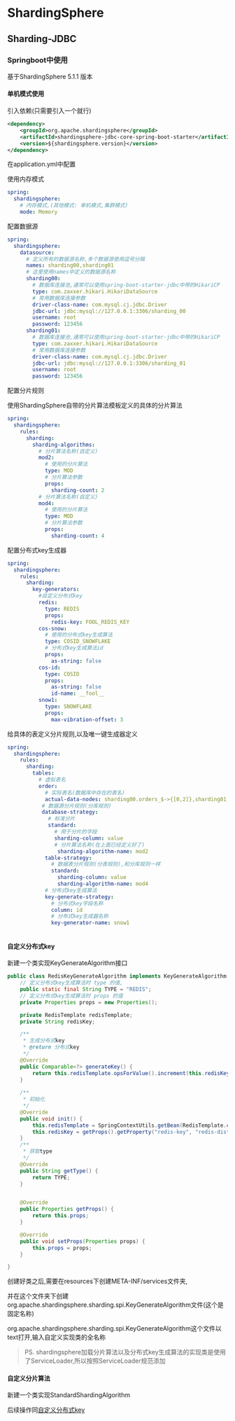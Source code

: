 # ShardingSphere

## Sharding-JDBC



### Springboot中使用

基于ShardingSphere 5.1.1 版本

#### 单机模式使用

引入依赖(只需要引入一个就行)

```xml
<dependency>
    <groupId>org.apache.shardingsphere</groupId>
    <artifactId>shardingsphere-jdbc-core-spring-boot-starter</artifactId>
    <version>${shardingsphere.version}</version>
</dependency>
```

在application.yml中配置	

使用内存模式

```yaml
spring:
  shardingsphere:
    # 内存模式,(其他模式: 单机模式,集群模式)
    mode: Memory
```

配置数据源

```yaml
spring:
  shardingsphere:
    datasource:
      # 定义所有的数据源名称,多个数据源使用逗号分隔
      names: sharding00,sharding01
      # 这里使用names中定义的数据源名称
      sharding00:
        # 数据库连接池,通常可以使用spring-boot-starter-jdbc中带的HikariCP
        type: com.zaxxer.hikari.HikariDataSource
        # 常用数据库连接参数
        driver-class-name: com.mysql.cj.jdbc.Driver
        jdbc-url: jdbc:mysql://127.0.0.1:3306/sharding_00
        username: root
        password: 123456
      sharding01:
        # 数据库连接池,通常可以使用spring-boot-starter-jdbc中带的HikariCP
        type: com.zaxxer.hikari.HikariDataSource
        # 常用数据库连接参数
        driver-class-name: com.mysql.cj.jdbc.Driver
        jdbc-url: jdbc:mysql://127.0.0.1:3306/sharding_01
        username: root
        password: 123456
```

配置分片规则

使用ShardingSphere自带的分片算法模板定义的具体的分片算法

```yaml
spring:
  shardingsphere:
    rules:
      sharding:
        sharding-algorithms:
          # 分片算法名称(自定义)
          mod2:
            # 使用的分片算法
            type: MOD
            # 分片算法参数
            props:
              sharding-count: 2
          # 分片算法名称(自定义)
          mod4:
            # 使用的分片算法
            type: MOD
            # 分片算法参数
            props:
              sharding-count: 4
```

配置分布式key生成器

```yaml
spring:
  shardingsphere:
    rules:
      sharding:
        key-generators:
          #自定义分布式key
          redis:
            type: REDIS
            props:
              redis-key: FOOL_REDIS_KEY   
          cos-snow:
            # 使用的分布式key生成算法
            type: COSID_SNOWFLAKE
            # 分布式key生成算法id
            props:
              as-string: false
          cos-id:
            type: COSID
            props:
              as-string: false
              id-name: __fool__
          snow1:
            type: SNOWFLAKE
            props:
              max-vibration-offset: 3
```



给具体的表定义分片规则,以及唯一键生成器定义

```yaml
spring:
  shardingsphere:
    rules:
      sharding:
        tables:
          # 虚拟表名
          order:
            # 实际表名(数据库中存在的表名)
            actual-data-nodes: sharding00.orders_$->{[0,2]},sharding01.orders_$->{[1,3]}
		   # 数据源分片规则(分库规则)
		   database-strategy:
		     # 标准分片
		     standard: 
		       # 用于分片的字段
		       sharding-column: value
		       # 分片算法名称(在上面已经定义好了)
                sharding-algorithm-name: mod2
            table-strategy:
              # 数据表分片规则(分表规则),和分库规则一样
              standard:
                sharding-column: value
                sharding-algorithm-name: mod4
            # 分布式key生成算法
            key-generate-strategy:
              # 分布式key字段名称
              column: id
              # 分布式key生成器名称
              key-generator-name: snow1
              
```

#### 自定义分布式key

新建一个类实现KeyGenerateAlgorithm接口

```java
public class RedisKeyGenerateAlgorithm implements KeyGenerateAlgorithm {
    // 定义分布式key生成算法时 type 的值,
    public static final String TYPE = "REDIS";
    // 定义分布式key生成算法时 props 的值
    private Properties props = new Properties();

    private RedisTemplate redisTemplate;
    private String redisKey;

    /**
     * 生成分布式key
     * @return 分布式key
     */
    @Override
    public Comparable<?> generateKey() {
        return this.redisTemplate.opsForValue().increment(this.redisKey);
    }
  
    /**
     * 初始化
     */
    @Override
    public void init() {
        this.redisTemplate = SpringContextUtils.getBean(RedisTemplate.class,"stringLongRedisTemplate");
        this.redisKey = getProps().getProperty("redis-key", "redis-distributed-key");
    }
    /**
     * 获取type
     */
    @Override
    public String getType() {
        return TYPE;
    }


    @Override
    public Properties getProps() {
        return this.props;
    }

    @Override
    public void setProps(Properties props) {
        this.props = props;
    }

}
```

创建好类之后,需要在resources下创建META-INF/services文件夹,

并在这个文件夹下创建org.apache.shardingsphere.sharding.spi.KeyGenerateAlgorithm文件(这个是固定名称)

org.apache.shardingsphere.sharding.spi.KeyGenerateAlgorithm这个文件以text打开,输入自定义实现类的全名称

> PS. shardingsphere加载分片算法以及分布式key生成算法的实现类是使用了ServiceLoader,所以按照ServiceLoader规范添加



#### 自定义分片算法

新建一个类实现StandardShardingAlgorithm

后续操作同[自定义分布式key](#自定义分布式key)
